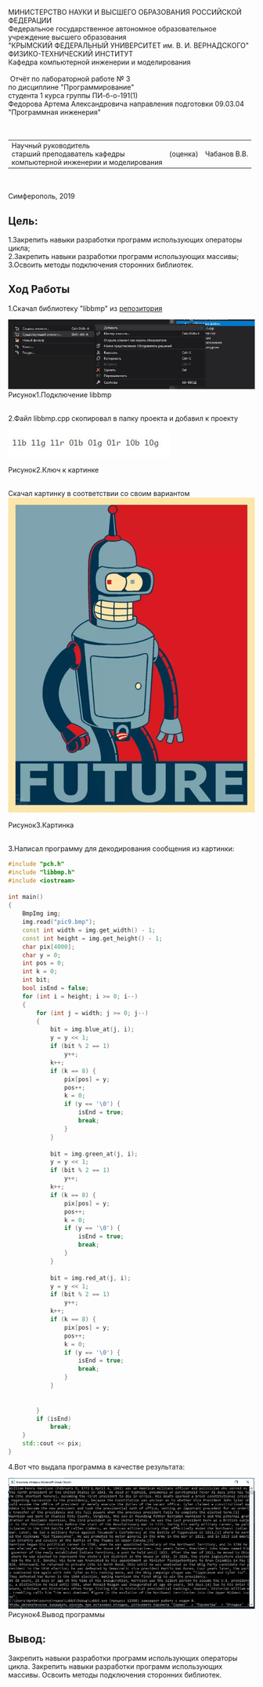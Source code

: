 МИНИСТЕРСТВО НАУКИ  И ВЫСШЕГО ОБРАЗОВАНИЯ РОССИЙСКОЙ ФЕДЕРАЦИИ  
Федеральное государственное автономное образовательное учреждение высшего образования  
"КРЫМСКИЙ ФЕДЕРАЛЬНЫЙ УНИВЕРСИТЕТ им. В. И. ВЕРНАДСКОГО"  
ФИЗИКО-ТЕХНИЧЕСКИЙ ИНСТИТУТ  
Кафедра компьютерной инженерии и моделирования
<br/><br/>
​
Отчёт по лабораторной работе № 3<br/> по дисциплине "Программирование"
<br/>
​
студента 1 курса группы ПИ-б-о-191(1)  
Федорова Артема Александровича
направления подготовки 09.03.04 "Программная инженерия"  
<br/>
​
<table>
<tr><td>Научный руководитель<br/> старший преподаватель кафедры<br/> компьютерной инженерии и моделирования</td>
<td>(оценка)</td>
<td>Чабанов В.В.</td>
</tr>
</table>
<br/><br/>
​
Симферополь, 2019

<h2><b>Цель:</b></h2>
<p>1.Закрепить навыки разработки программ использующих операторы цикла;</br>
2.Закрепить навыки разработки программ использующих массивы;</br>
3.Освоить методы подключения сторонних библиотек.</p>
<h2><b>Ход Работы</b></h2>
<p>1.Скачал библиотеку "libbmp" из <a href="https://github.com/marc-q/libbmp">репозитория</a></p>
<img src="pics/scr1.JPG">
Рисунок1.Подключение libbmp</br>
​
<p>2.Файл libbmp.cpp скопировал в папку проекта и добавил к проекту</p>
<p><img src="pics/scr2.JPG"></p>
Рисунок2.Ключ к картинке</br>
​
<p>Скачал картинку в соответствии со своим вариантом<img src="pics/pic9.bmp"></p>
Рисунок3.Картинка</br>
​
<p>3.Написал программу для декодирования сообщения из картинки:</p>

```c++
#include "pch.h"
#include "libbmp.h"
#include <iostream>

int main()
{
	BmpImg img;
	img.read("pic9.bmp");
	const int width = img.get_width() - 1;
	const int height = img.get_height() - 1;
	char pix[4000];
	char y = 0;
	int pos = 0;
	int k = 0;
	int bit;
	bool isEnd = false;
	for (int i = height; i >= 0; i--)
	{
		for (int j = width; j >= 0; j--)
		{
			bit = img.blue_at(j, i);
			y = y << 1;
			if (bit % 2 == 1) 
				y++;
			k++;
			if (k == 8) {
				pix[pos] = y;
				pos++;
				k = 0;
				if (y == '\0') {
					isEnd = true;
					break;
				}
			}

			bit = img.green_at(j, i);
			y = y << 1;
			if (bit % 2 == 1)
				y++;
			k++;
			if (k == 8) {
				pix[pos] = y;
				pos++;
				k = 0;
				if (y == '\0') {
					isEnd = true;
					break;
				}
			}

			bit = img.red_at(j, i);
			y = y << 1;
			if (bit % 2 == 1) 
				y++;
			k++;
			if (k == 8) {
				pix[pos] = y;
				pos++;
				k = 0;
				if (y == '\0') {
					isEnd = true;
					break;
				}
			}
			
			
		}
		if (isEnd)	
			break;
	}
	std::cout << pix;
}
```

<p>4.Вот что выдала программа в качестве результата:</p>
<img src="pics/output.JPG">
Рисунок4.Вывод программы</br>
<h2><b>Вывод:</b></h2>
<p>Закрепить навыки разработки программ использующих операторы цикла. Закрепить навыки разработки программ использующих массивы. Освоить методы подключения сторонних библиотек.</p>
